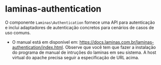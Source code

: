 # laminas-authentication


O componente `Laminas\Authentication` fornece uma API para autenticação
e inclui adaptadores de autenticação concretos para cenários de casos
de uso comuns.

- O manual está em disponível em: https://docs.laminas.com.br/laminas-authentication/index.html.
  Observe que você tem que fazer a instalação do programa de manual
  de intruções do laminas em seu sistema. A host virtual do apache
  precisa seguir a especificação de URL acima.
